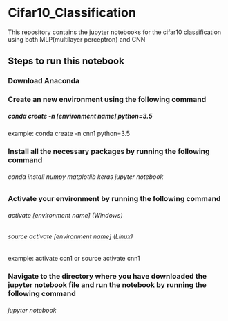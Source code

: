 # Cifar10_Classification
This repository contains the jupyter notebooks for the cifar10 classification using both MLP(multilayer perceptron) and CNN
## Steps to run this notebook
### Download Anaconda
### Create an new environment using the following command
##### conda create -n [environment name] python=3.5 
example: conda create -n cnn1 python=3.5
### Install all the necessary packages by running the following command
###### conda install numpy matplotlib keras jupyter notebook
### Activate your environment by running the following command
###### activate [environment name] (Windows)
###### source activate [environment name] (Linux)
example: activate ccn1 or source activate cnn1
### Navigate to the directory where you have downloaded the jupyter notebook file and run the notebook by running the following command
###### jupyter notebook


